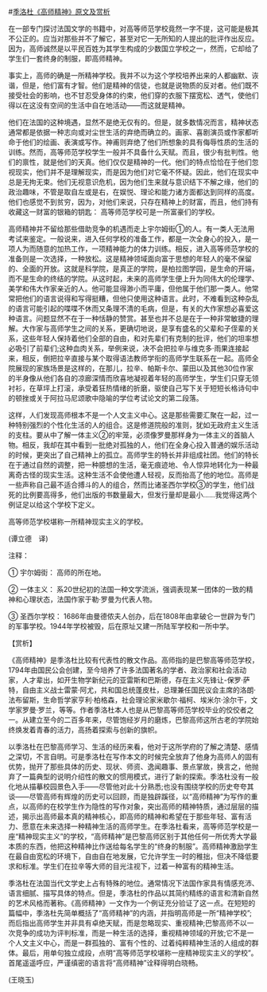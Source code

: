 #[季洛杜《高师精神》原文及赏析](https://www.vrrw.net/wx/12322.html)

在一部专门探讨法国文学的书籍中，对高等师范学校竟然一字不提，这可能是极其不公正的。应当对那些并不了解它，甚至对它一无所知的人提出的批评作出反应。因为，高师诚然是以平民百姓为其学生构成的少数国立学校之一，然而，它却给了学生们一套终身的制服，即高师精神。

事实上，高师的确是一所精神学校。我并不以为这个学校培养出来的人都幽默、诙谐，但是，他们富有才智。他们是精神的信徒，也就是说物质的反对者。他们既不接受社会的影响，也不甘忍受身体的约束，他们穿的衣服下摆宽松、透气，使他们得以在这没有空间的生活中自在地活动——而这就是精神。

他们在法国的这种境遇，显然不是绝无仅有的。但是，就多数情况而言，精神状态通常都是依据一种志向或对尘世生活的弃绝而确立的。画家、喜剧演员或作家都听命于他们的绘画、表演或写作。神甫则弃绝了他们所想象的具有侮辱性质的生活的训练。然而，高等师范学校学生一般并不具备什么天赋。而且，很少有批判性。他们的禀性，就是他们的天真。他们仅仅是精神的一代。他们的特点恰恰在于他们忽视现实，他们并不是理解现实，而是因为他们对它毫不怀疑。因此，他们在现实中总是无拘无束。他们无视意识危机，因为他们生来就与意识结下不解之缘，他们的政治趣味，不管是取自左或是右，在娱悦、理论和能力诸方面都达到同样的高度。他们也感觉不到贫穷，因为，对他们来说，只存在精神上的财富，而且，他们持有收藏这一财富的银箱的钥匙： 高等师范学校可是一所富豪们的学校。

高师精神并不留给那些借助竞争的机遇而走上宇尔姆街①的人。有一类人无法用考试来鉴定。一般说来，进入任何学校的准备工作，都是一次全身心的投入，是一项人为而随意的加热工作，一项精神能力的体力训练。相反，进入高等师范学校的准备则是一次选择，一种放松。这是精神领域面向富于思想的年轻人的毫不保留的、全面的开放。这就是科学院，是真正的学院，是柏拉图学园，是生命的开端，而不是生命的终结的学院。从这时起，未来的高师学生便上升为同伟大的伦理学、美学和伟大作家亲近的人。他可能显得渺小而平庸，但他属于他们那一类人。他常常把他们的语言说得和写得挺糟，但他只使用这种语言。此时，不难看到这种杂乱的语言可能引起的喋喋不休而又条理不清的毛病，但是，有关的大作家想必喜爱这种语言。问题显然不在于一种恬静的赞赏。甚至也并不总是在于一种非常敏捷的理解。大作家与高师学生之间的关系，更确切地说，是享有盛名的父辈和子侄辈的关系，这些年轻人保持着他们全部的自由，和对先辈们有克制的批评，他们的坦率想必吸引了前辈们;这种血肉关系，举例来说，决不会把拉辛与维克多·雨果连接起来，相反，倒把拉辛直接与某个取得语法教师学衔的高师学生联系在一起。高师全院展现的家族场景是这样的，在那儿，拉辛、帕斯卡尔、蒙田以及其他30位作家的半身像从他们各自的凉廊深情而欣喜地凝视着年轻的高师学生，学生们只穿无领衬衫，在草坪上打滚，承受着狂热情绪的折磨，驱使自己写下关于短短长格诗句中的顿挫或关于阿拉马尼颂歌中隐喻的学位考试论文的第二段落。

这样，人们发现高师根本不是一个人文主义中心。这是那些需要汇聚在一起，过一种特别强烈的个性化生活的人的组合。这是修道院般的准则，犹如无政府主义生活的支柱。要从中了解一体主义②的牢笼，必须像罗曼那样身为一体主义的首脑人物。相反，我却在其中看到一批绝对孤独的人，他们在全身心投入普通的娱乐活动的时候，更突出了自己精神上的孤立。高师学生的特长并非组成社团。他们的特长在于通过自然的调整，把一种臆想的生活，毫无痕迹地、令人惊异地转化为一种最离奇古怪的现实生活。这种生活不会使他遭人轻视，反而抬高了他的地位。高师是一些声称自己最不适合搏斗的人的组合，然而比诸圣西尔学校③的学生，他们战死的比例要高得多，他们出版的书数量最大，但发行量却是最小……我觉得这两个例证足以给这个学校下定义。

高等师范学校堪称一所精神现实主义的学校。

(谭立德　译)

注释：

① 宇尔姆街： 高师的所在地。

② 一体主义： 系20世纪初的法国一种文学流派，强调表现某一团体的一致的精神和心理状态，法国作家于勒·罗曼为代表人物。

③ 圣西尔学校： 1686年由曼德侬夫人创办，后在1808年由拿破仑一世辟为专门的军事学校。1944年学校被毁，后在原址又建一所陆军学校和一所中学。



【赏析】

《高师精神》是季洛杜比较有代表性的散文作品。高师指的是巴黎高等师范学校，1794年由国民公会创建，至今培养了许多法国著名的学者、政治家和社会活动家，人才辈出，如开生物学新纪元的亚雷斯和巴斯德，存在主义先锋让-保罗·萨特，自由主义战士雷蒙·阿尤，共和国总统蓬皮杜，总理兼任国民议会主席的洛朗·法布留斯，生命哲学家亨利·柏格森，社会理论家米歇尔·福柯、埃米尔·涂尔干，文学家罗曼·罗兰，等等。作者季洛杜本人也是从巴黎高等师范学校毕业的佼佼者之一。从建立至今的二百多年来，尽管饱经岁月的磨炼，巴黎高师这所古老的学院始终焕发着青春的活力，高扬着探索与创新的旗帜。

以季洛杜在巴黎高师学习、生活的经历来看，他对于这所学府的了解之清楚、感情之深切，不言自明。可是季洛杜在写作本文的时候完全放弃了他身为高师人的固有优势，抛开了那些具体的历史、现状、师资、逸闻趣事、景点掌故，换言之，他抛弃了一篇典型的说明介绍性的散文的惯用模式，进行了新的探索。季洛杜没有一般化地从描摹校园景色入手——尽管他对此十分熟悉;也没有围绕学校的历史夸夸其谈——尽管高师有辉煌的历史可以回顾，而是独辟蹊径，以“高师精神”为写作的重点，以高师的在校学生作为隐性的写作对象，突出高师的精神特质，通过层层的描述，揭示出高师最本真的精神核心，即高师的精神和希望在于那些年轻、富有活力、愿意在未来选择一种精神生活的高师学生。在季洛杜看来，高等师范学校是一座“精神现实主义”的学校，“高师精神”是巴黎高师区别于其他任何一所优秀大学最本质的东西，他把这种精神比作送给每名学生的“终身的制服”。高师精神激励学生在最自由宽松的环境下，自由自在地发展，它允许学生一时的稚拙，但决不降低要求和标准。学生们在拉辛等大师的目光注视下，过着一种富有的精神生活。

季洛杜在法国当代文学史上占有特殊的地位。通常情况下法国作家具有情感充沛、语言细腻、描写具体的特点。但是，季洛杜的作品以其简约精练的语言和清新自然的艺术风格而著称。《高师精神》一文作为一个例证充分验证了这一点。在短短的篇幅中，季洛杜先简单概括了“高师精神”的内涵，并指明高师是一所“精神学校”;而后指出高师学生并非具有卓绝天赋，而是忽略现实、重视精神;巴黎高师不以一次竞争的成功为评判标准，而是一种生活的选择，重视精神领域的开放;它不是一个人文主义中心，而是一群孤独的、富有个性的、过着纯粹精神生活的人组成的群体。最后，用单句独立成段，点明“高等师范学校堪称一座精神现实主义的学校”。首尾遥遥呼应，严谨缜密的语言将“高师精神”诠释得明白晓畅。

(王晓玉)

